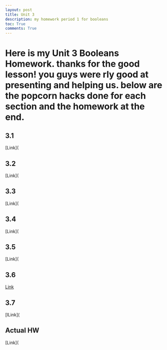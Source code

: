 ```yaml
---
layout: post
title: Unit 3
description: my homework period 1 for booleans
toc: True
comments: True
---
```


# Here is my Unit 3 Booleans Homework. thanks for the good lesson! you guys were rly good at presenting and helping us. below are the popcorn hacks done for each section and the homework at the end. 
## 3.1
[Link](


## 3.2
[Link](


## 3.3
[Link](


## 3.4
[Link](

## 3.5
[Link](


## 3.6
[Link]()


## 3.7
[lLink](


## Actual HW
[Link](